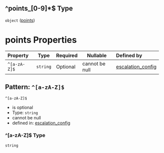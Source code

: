 ## ^points\_\[0-9]\*$ Type

`object` ([points](escos-properties-dashboard-dictionary-patternproperties-dashboard-page-properties-graphics-dictionary-patternproperties-a-single-graphic-properties-data-dictionary-patternproperties-points.md))

# points Properties

| Property     | Type     | Required | Nullable       | Defined by                                                                                                                                                                                                                                                                                                                                                                                                                                                             |
| :----------- | -------- | -------- | -------------- | :--------------------------------------------------------------------------------------------------------------------------------------------------------------------------------------------------------------------------------------------------------------------------------------------------------------------------------------------------------------------------------------------------------------------------------------------------------------------- |
| `^[a-zA-Z]$` | `string` | Optional | cannot be null | [escalation_config](escos-properties-dashboard-dictionary-patternproperties-dashboard-page-properties-graphics-dictionary-patternproperties-a-single-graphic-properties-data-dictionary-patternproperties-points-patternproperties-a-za-z.md "undefined#/properties/available_pages/patternProperties/^\[a-zA-Z0-9\_]\*$/properties/graphics/patternProperties/^\[a-zA-Z0-9\_]\*$/properties/data/patternProperties/^points\_\[0-9]\*$/patternProperties/^\[a-zA-Z]$") |

## Pattern: `^[a-zA-Z]$`




`^[a-zA-Z]$`

-   is optional
-   Type: `string`
-   cannot be null
-   defined in: [escalation_config](escos-properties-dashboard-dictionary-patternproperties-dashboard-page-properties-graphics-dictionary-patternproperties-a-single-graphic-properties-data-dictionary-patternproperties-points-patternproperties-a-za-z.md "undefined#/properties/available_pages/patternProperties/^\[a-zA-Z0-9\_]\*$/properties/graphics/patternProperties/^\[a-zA-Z0-9\_]\*$/properties/data/patternProperties/^points\_\[0-9]\*$/patternProperties/^\[a-zA-Z]$")

### ^\[a-zA-Z]$ Type

`string`
